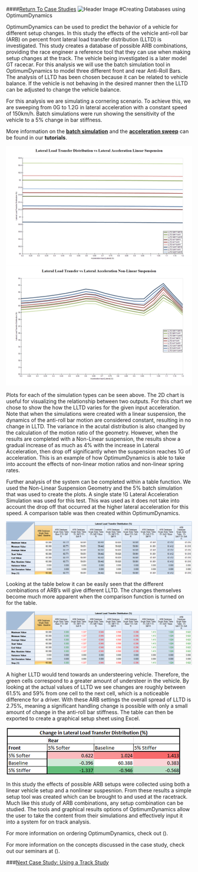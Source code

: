 ####[Return To Case Studies](../Case_Studies.md)
![Header Image](../img/Case_Study_Header.png)
#Creating Databases using OptimumDynamics

OptimumDynamics can be used to predict the behavior of a vehicle for different setup changes. In this study the effects of the vehicle anti-roll bar (ARB) on percent front lateral load transfer distribution (LLTD) is investigated. This study creates a database of possible ARB combinations, providing the race engineer a reference tool that they can use when making setup changes at the track. The vehicle being investigated is a later model GT racecar. For this analysis we will use the batch simulation tool in OptimumDynamics to model three different front and rear Anti-Roll Bars. The analysis of LLTD has been chosen because it can be related to vehicle balance. If the vehicle is not behaving in the desired manner then the LLTD can be adjusted to change the vehicle balance.

For this analysis we are simulating a cornering scenario. To achieve this, we are sweeping from 0G to 1.2G in lateral acceleration with a constant speed of 150km/h. Batch simulations were run showing the sensitivity of the vehicle to a 5% change in bar stiffness.

More information on the __[batch simulation](../Tutorial_3_Modifying_Vehicle_Setup/5_BatchSim.md)__ and the __[acceleration sweep](../Tutorial_2_Vehicle_Simulation/4_Multi_Step_Sim.md)__ can be found in our __tutorials__.

![LLTD Lat Accel](../img/ARBDatabaseLLTDLinearSuspension5%Change.png)
![LLTD Lat Accel NonLinear](../img/ARBDatabaseLLTDNon-LinearSuspension5%Change.png)

Plots for each of the simulation types can be seen above. The 2D chart is useful for visualizing the relationship between two outputs. For this chart we chose to show the how the LLTD varies for the given input acceleration. Note that when the simulations were created with a linear suspension, the dynamics of the anti-roll bar motion are considered constant, resulting in no change in LLTD. The variance in the acutal distribution is also changed by the calculation of the motion ratio of the geometry. However, when the results are completed with a Non-Linear suspension, the results show a gradual increase of as much as 4% with the increase in Lateral Acceleration, then drop off significantly when the suspension reaches 1G of acceleration. This is an example of how OptimumDynamics is able to take into account the effects of non-linear motion ratios and non-linear spring rates.

Further analysis of the system can be completed within a table function. We used the Non-Linear Suspension Geometry and the 5% batch simulation that was used to create the plots. A single state !G Lateral Acceleration Simulation was used for this test. This was used as it does not take into account the drop off that occurred at the higher lateral acceleration for this speed. A comparison table was then created within OptimumDynamics.

![Table Result](../img/OD_table.png)

Looking at the table below it can be easily seen that the different combinations of ARB’s will give different LLTD. The changes themselves become much more apparent when the comparison function is turned on for the table.

![Comp Table](../img/OD_comp_table.png)

A higher LLTD would tend towards an understeering vehicle. Therefore, the green cells correspond to a greater amount of understeer in the vehicle. By looking at the actual values of LLTD we see changes are roughly between 61.5% and 59% from one cell to the next cell, which is a noticeable difference for a driver. With these ARB settings the overall spread of LLTD is 2.75%, meaning a significant handling change is possible with only a small amount of change in the anti-roll bar stiffness. The table can then be exported to create a graphical setup sheet using Excel.

![Excel Table](../img/Comp_Table_Excel.png)

In this study the effects of possible ARB setups were collected using both a linear vehicle setup and a nonlinear suspesnion. From these results a simple setup tool was created which can be brought to and used at the racetrack. Much like this study of ARB combinations, any setup combination can be studied. The tools and graphical results options of OptimumDynamics allow the user to take the content from their simulations and effectively input it into a system for on track analysis.

For more information on ordering OptimumDynamics, check out ().

For more information on the concepts discussed in the case study, check out our seminars at ().

###[Next Case Study: Using a Track Study](../Case_Study_2_Track_Study/1_Case_2.md)